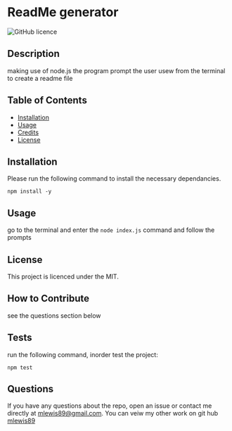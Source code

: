 # ReadMe generator

![GitHub licence](http://img.sheild.io/badge/license-MIT-blue.svg)

## Description
    
making use of node.js the program prompt the user usew from the terminal     to create   a readme file
    
## Table of Contents
    
- [Installation](#installation)
- [Usage](#usage)
- [Credits](#credits)
- [License](#license)

## Installation

Please run the following command to install the necessary dependancies.
       
    npm install -y

## Usage
    
go to the terminal and enter the ```node index.js``` command and follow the prompts

## License
This project is licenced under the MIT.
    
## How to Contribute
    
see the questions section below

## Tests
run the following command, inorder test the project:
   
    npm test
   
## Questions 
If you have any questions about the repo, open an issue or contact me directly at <mlewis89@gmail.com>. You can veiw my other work on git hub [mlewis89](https://github.com/mlewis89/)